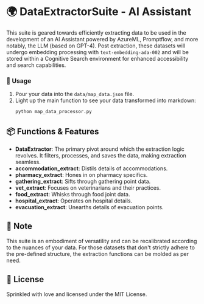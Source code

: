 # 🌍 DataExtractorSuite - AI Assistant

This suite is geared towards efficiently extracting data to be used in the development of an AI Assistant powered by AzureML, Promptflow, and more notably, the LLM (based on GPT-4). Post extraction, these datasets will undergo embedding processing with `text-embedding-ada-002` and will be stored within a Cognitive Search environment for enhanced accessibility and search capabilities.

### 📜 Usage

1. Pour your data into the `data/map_data.json` file.
2. Light up the main function to see your data transformed into markdown:
    ```bash
    python map_data_processor.py
    ```

## 📦 Functions & Features

- **DataExtractor**: The primary pivot around which the extraction logic revolves. It filters, processes, and saves the data, making extraction seamless.
- **accommodation_extract**: Distils details of accommodations.
- **pharmacy_extract**: Hones in on pharmacy specifics.
- **gathering_extract**: Sifts through gathering point data.
- **vet_extract**: Focuses on veterinarians and their practices.
- **food_extract**: Whisks through food joint data.
- **hospital_extract**: Operates on hospital details.
- **evacuation_extract**: Unearths details of evacuation points.

## 📝 Note

This suite is an embodiment of versatility and can be recalibrated according to the nuances of your data. For those datasets that don't strictly adhere to the pre-defined structure, the extraction functions can be molded as per need.

## 📄 License

Sprinkled with love and licensed under the MIT License.

